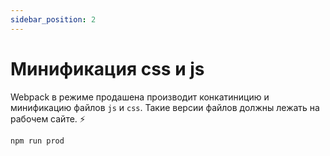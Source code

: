 ```yaml
---
sidebar_position: 2
---
```

# Минификация css и js

Webpack в режиме продашена производит конкатиницию и минификацию файлов `js` и `css`.
Такие версии файлов должны лежать на рабочем сайте. ⚡️

```bash
npm run prod
```